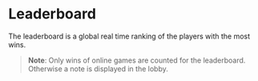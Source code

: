 # Leaderboard

The leaderboard is a global real time ranking of the players with the most wins.

> **Note**: Only wins of online games are counted for the leaderboard. Otherwise a note is displayed in the lobby.